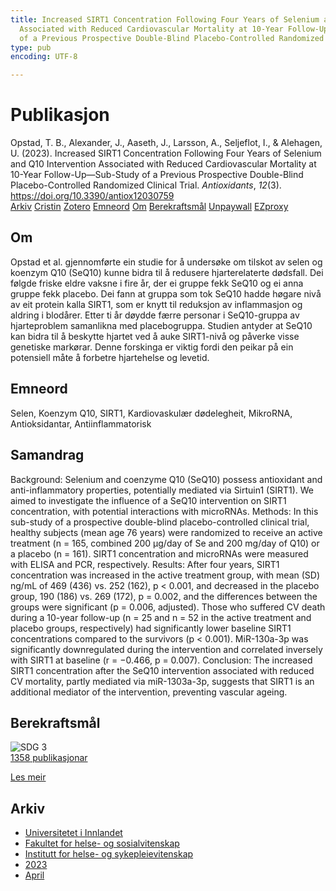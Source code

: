 ```yaml
---
title: Increased SIRT1 Concentration Following Four Years of Selenium and Q10 Intervention
  Associated with Reduced Cardiovascular Mortality at 10-Year Follow-Up—Sub-Study
  of a Previous Prospective Double-Blind Placebo-Controlled Randomized Clinical Trial
type: pub
encoding: UTF-8

---
```

<h1>Publikasjon</h1>
<article id="csl-bib-container-HHV7W4SD" class="csl-bib-container">
  <div class="csl-bib-body"> <div class="csl-entry">Opstad, T. B., Alexander, J., Aaseth, J., Larsson, A., Seljeflot, I., &#38; Alehagen, U. (2023). Increased SIRT1 Concentration Following Four Years of Selenium and Q10 Intervention Associated with Reduced Cardiovascular Mortality at 10-Year Follow-Up—Sub-Study of a Previous Prospective Double-Blind Placebo-Controlled Randomized Clinical Trial. <i>Antioxidants</i>, <i>12</i>(3). <a href="https://doi.org/10.3390/antiox12030759">https://doi.org/10.3390/antiox12030759</a></div> </div>
  <div class="csl-bib-buttons">
    <a href="#taxonomy-article-HHV7W4SD" alt="archive" class="csl-bib-button">Arkiv</a>
    <a href="https://app.cristin.no/results/show.jsf?id=2141943" alt="Cristin" class="csl-bib-button">Cristin</a>
    <a href="http://zotero.org/groups/5881554/items/HHV7W4SD" alt="Zotero" class="csl-bib-button">Zotero</a>
    <a href="#keywords-article-HHV7W4SD" alt="keywords" class="csl-bib-button">Emneord</a>
    <a href="#about-article-HHV7W4SD" alt="about_pub" class="csl-bib-button">Om</a>
    <a href="#sdg-article-HHV7W4SD" alt="sdg" class="csl-bib-button">Berekraftsmål</a>
    <a href="https://www.mdpi.com/2076-3921/12/3/759/pdf?version=1679964178" alt="Unpaywall" class="csl-bib-button">Unpaywall</a>
    <a href="https://www.mdpi.com/2076-3921/12/3/759/pdf?version=1679964178" alt="EZproxy" class="csl-bib-button">EZproxy</a>
  </div>
  <div id="csl-bib-meta-container-HHV7W4SD"></div>
</article>
<div id="csl-bib-meta-HHV7W4SD" class="csl-bib-meta">
  <article id="about-article-HHV7W4SD" class="about_pub-article">
    <h1>Om</h1>
    Opstad et al. gjennomførte ein studie for å undersøke om tilskot av selen og koenzym Q10 (SeQ10) kunne bidra til å redusere hjarterelaterte dødsfall. Dei følgde friske eldre vaksne i fire år, der ei gruppe fekk SeQ10 og ei anna gruppe fekk placebo. Dei fann at gruppa som tok SeQ10 hadde høgare nivå av eit protein kalla SIRT1, som er knytt til reduksjon av inflammasjon og aldring i blodårer. Etter ti år døydde færre personar i SeQ10-gruppa av hjarteproblem samanlikna med placebogruppa. Studien antyder at SeQ10 kan bidra til å beskytte hjartet ved å auke SIRT1-nivå og påverke visse genetiske markørar. Denne forskinga er viktig fordi den peikar på ein potensiell måte å forbetre hjartehelse og levetid.
  </article>
  <article id="keywords-article-HHV7W4SD" class="keywords-article">
    <h1>Emneord</h1>
    Selen, Koenzym Q10, SIRT1, Kardiovaskulær dødelegheit, MikroRNA, Antioksidantar, Antiinflammatorisk
  </article>
  <article id="abstract-article-HHV7W4SD" class="abstract-article">
    <h1>Samandrag</h1>
    Background: Selenium and coenzyme Q10 (SeQ10) possess antioxidant and anti-inflammatory 
properties, potentially mediated via Sirtuin1 (SIRT1). We aimed to investigate the influence of a 
SeQ10 intervention on SIRT1 concentration, with potential interactions with microRNAs. Methods: In 
this sub-study of a prospective double-blind placebo-controlled clinical trial, healthy subjects (mean 
age 76 years) were randomized to receive an active treatment (n = 165, combined 200 µg/day of Se 
and 200 mg/day of Q10) or a placebo (n = 161). SIRT1 concentration and microRNAs were measured 
with ELISA and PCR, respectively. Results: After four years, SIRT1 concentration was increased in the 
active treatment group, with mean (SD) ng/mL of 469 (436) vs. 252 (162), p < 0.001, and decreased 
in the placebo group, 190 (186) vs. 269 (172), p = 0.002, and the differences between the groups 
were significant (p = 0.006, adjusted). Those who suffered CV death during a 10-year follow-up 
(n = 25 and n = 52 in the active treatment and placebo groups, respectively) had significantly lower 
baseline SIRT1 concentrations compared to the survivors (p < 0.001). MiR-130a-3p was significantly 
downregulated during the intervention and correlated inversely with SIRT1 at baseline (r = −0.466, 
p = 0.007). Conclusion: The increased SIRT1 concentration after the SeQ10 intervention associated 
with reduced CV mortality, partly mediated via miR-1303a-3p, suggests that SIRT1 is an additional 
mediator of the intervention, preventing vascular ageing.
  </article>
  <article id="sdg-article-HHV7W4SD" class="sdg-article">
    <h1>Berekraftsmål</h1>
    <div class="sdg-container"><div id="sdg3" class="sdg">
        <img src="{{< params subfolder >}}images/sdg/sdg03_nn.png" class="image" alt="SDG 3">
        <div class="sdg-overlay">
          <a href="/nn/archive/?key=?sdg=3#archive" class="sdg-publication-count"><span>1358</span> publikasjonar</a>
          <p><a href="https://fn.no/om-fn/fns-baerekraftsmaal/god-helse-og-livskvalitet?lang=nno-NO" class="sdg-read-more">Les meir</a></p>
        </div>
      </div></div>
  </article>
  <article id="taxonomy-article-HHV7W4SD" class="taxonomy-article">
    <h1>Arkiv</h1>
    <ul>
      <li>
        <a href="/nn/archive/?key=3DCRN523">Universitetet i Innlandet</a>
      </li>
      <li>
        <a href="/nn/archive/?key=IDKFS3MX">Fakultet for helse- og sosialvitenskap</a>
      </li>
      <li>
        <a href="/nn/archive/?key=GTV4ECMZ">Institutt for helse- og sykepleievitenskap</a>
      </li>
      <li>
        <a href="/nn/archive/?key=RX9SDGSP">2023</a>
      </li>
      <li>
        <a href="/nn/archive/?key=PNDWE2LR">April</a>
      </li>
    </ul>
  </article>
</div>
